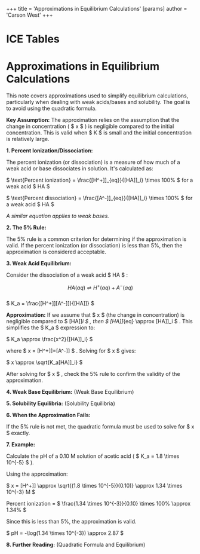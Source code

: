 +++
 title = 'Approximations in Equilibrium Calculations'
[params]
	author = 'Carson West'
+++
# ICE Tables
# Approximations in Equilibrium Calculations

This note covers approximations used to simplify equilibrium calculations, particularly when dealing with weak acids/bases and solubility.  The goal is to avoid using the quadratic formula.

**Key Assumption:**  The approximation relies on the assumption that the change in concentration ( $ x $ ) is negligible compared to the initial concentration.  This is valid when  $ K $  is small and the initial concentration is relatively large.

**1.  Percent Ionization/Dissociation:**

The percent ionization (or dissociation) is a measure of how much of a weak acid or base dissociates in solution.  It's calculated as:

 $  \text{Percent ionization} = \frac{[H^+]]_{eq}}{[HA]]_i} \times 100\%  $   for a weak acid  $ HA $ 

 $  \text{Percent dissociation} = \frac{[A^-]]_{eq}}{[HA]]_i} \times 100\%  $   for a weak acid  $ HA $ 

*A similar equation applies to weak bases.*

**2. The 5% Rule:**

The 5% rule is a common criterion for determining if the approximation is valid.  If the percent ionization (or dissociation) is less than 5%, then the approximation is considered acceptable.

**3.  Weak Acid Equilibrium:**

Consider the dissociation of a weak acid  $ HA $ :

 $$  HA(aq) \rightleftharpoons H^+(aq) + A^-(aq)  $$  
 $ K_a = \frac{[H^+]][A^-]]}{[HA]]} $ 

**Approximation:** If we assume that  $ x $  (the change in concentration) is negligible compared to  $ [HA]]_i $ , then  $ [HA]]_{eq} \approx [HA]]_i $ .  This simplifies the  $ K_a $  expression to:

 $ K_a \approx \frac{x^2}{[HA]]_i} $ 

where  $ x = [H^+]]=[A^-]] $ .  Solving for  $ x $  gives:

 $ x \approx \sqrt{K_a[HA]]_i} $ 

After solving for  $ x $ , check the 5% rule to confirm the validity of the approximation.

**4. Weak Base Equilibrium:**  (Weak Base Equilibrium)

**5.  Solubility Equilibria:** (Solubility Equilibria)

**6.  When the Approximation Fails:**

If the 5% rule is not met, the quadratic formula must be used to solve for  $ x $  exactly.

**7. Example:**

Calculate the pH of a 0.10 M solution of acetic acid ( $ K_a = 1.8 \times 10^{-5} $ ).

Using the approximation:

 $ x = [H^+]] \approx \sqrt{(1.8 \times 10^{-5})(0.10)} \approx 1.34 \times 10^{-3} M $ 

Percent ionization =  $ \frac{1.34 \times 10^{-3}}{0.10} \times 100\% \approx 1.34\% $ 

Since this is less than 5%, the approximation is valid.

 $ pH = -\log(1.34 \times 10^{-3}) \approx 2.87 $ 

**8.  Further Reading:** (Quadratic Formula and Equilibrium)


